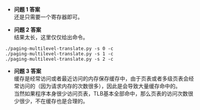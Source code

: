 * **问题 1 答案**  
还是只需要一个寄存器即可。   

* **问题 2 答案**  
结果太长，这里仅仅给出命令。  
```
./paging-multilevel-translate.py -s 0 -c
./paging-multilevel-translate.py -s 1 -c
./paging-multilevel-translate.py -s 2 -c
```

* **问题 3 答案**  
缓存是经常访问或者最近访问的内存保存缓存中，由于页表或者多级页表会经常访问的（因为请求内存的次数很多），因此是会导致大量缓存命中的。  
当然如果程序本身很少访问页表，TLB基本全部命中，那么页表的访问次数很少很少，不在缓存也是合理的。  
